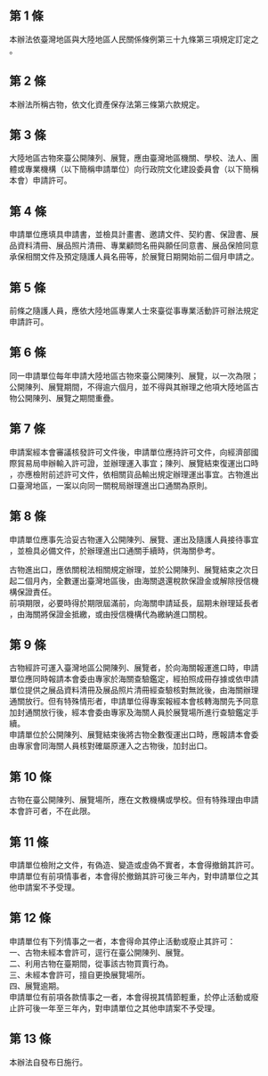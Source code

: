 第 1 條
-------
本辦法依臺灣地區與大陸地區人民關係條例第三十九條第三項規定訂定之  
。

第 2 條
-------
本辦法所稱古物，依文化資產保存法第三條第六款規定。

第 3 條
-------
大陸地區古物來臺公開陳列、展覽，應由臺灣地區機關、學校、法人、團  
體或專業機構（以下簡稱申請單位）向行政院文化建設委員會（以下簡稱  
本會）申請許可。

第 4 條
-------
申請單位應填具申請書，並檢具計畫書、邀請文件、契約書、保證書、展  
品資料清冊、展品照片清冊、專業顧問名冊與願任同意書、展品保險同意  
承保相關文件及預定隨護人員名冊等，於展覽日期開始前二個月申請之。

第 5 條
-------
前條之隨護人員，應依大陸地區專業人士來臺從事專業活動許可辦法規定  
申請許可。

第 6 條
-------
同一申請單位每年申請大陸地區古物來臺公開陳列、展覽，以一次為限；  
公開陳列、展覽期間，不得逾六個月，並不得與其辦理之他項大陸地區古  
物公開陳列、展覽之期間重疊。

第 7 條
-------
申請案經本會審議核發許可文件後，申請單位應持許可文件，向經濟部國  
際貿易局申辦輸入許可證，並辦理運入事宜；陳列、展覽結束復運出口時  
，亦應檢附前述許可文件，依相關貨品輸出規定辦理運出事宜。古物進出  
口臺灣地區，一案以向同一關稅局辦理進出口通關為原則。

第 8 條
-------
申請單位應事先洽妥古物運入公開陳列、展覽、運出及隨護人員接待事宜  
，並檢具必備文件，於辦理進出口通關手續時，供海關參考。  
  
古物進出口，應依關稅法相關規定辦理，並於公開陳列、展覽結束之次日  
起二個月內，全數運出臺灣地區後，由海關退還稅款保證金或解除授信機  
構保證責任。  
前項期限，必要時得於期限屆滿前，向海關申請延長，屆期未辦理延長者  
，由海關將保證金抵繳，或由授信機構代為繳納進口關稅。

第 9 條
-------
古物經許可運入臺灣地區公開陳列、展覽者，於向海關報運進口時，申請  
單位應同時報請本會委由專家於海關查驗鑑定，經拍照成冊存據或依申請  
單位提供之展品資料清冊及展品照片清冊經查驗核對無訛後，由海關辦理  
通關放行。但有特殊情形者，申請單位得專案報經本會核轉海關先予同意  
加封通關放行後，經本會委由專家及海關人員於展覽場所進行查驗鑑定手  
續。  
申請單位於公開陳列、展覽結束後將古物全數復運出口時，應報請本會委  
由專家會同海關人員核對確屬原運入之古物後，加封出口。

第 10 條
--------
古物在臺公開陳列、展覽場所，應在文教機構或學校。但有特殊理由申請  
本會許可者，不在此限。

第 11 條
--------
申請單位檢附之文件，有偽造、變造或虛偽不實者，本會得撤銷其許可。  
申請單位有前項情事者，本會得於撤銷其許可後三年內，對申請單位之其  
他申請案不予受理。

第 12 條
--------
申請單位有下列情事之一者，本會得命其停止活動或廢止其許可：  
一、古物未經本會許可，逕行在臺公開陳列、展覽。  
二、利用古物在臺期間，從事該古物買賣行為。  
三、未經本會許可，擅自更換展覽場所。  
四、展覽逾期。  
申請單位有前項各款情事之一者，本會得視其情節輕重，於停止活動或廢  
止許可後一年至三年內，對申請單位之其他申請案不予受理。

第 13 條
--------
本辦法自發布日施行。

